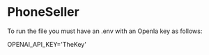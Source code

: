 # PhoneSeller

To run the file you must have an .env with an OpenIa key as follows:

OPENAI_API_KEY='TheKey'
